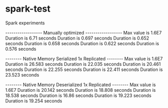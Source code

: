 spark-test
==========

Spark experiments


------------------ Manually optimized ------------------
Max value is 1.6E7
Duration is 6.71 seconds
Duration is 0.697 seconds
Duration is 0.652 seconds
Duration is 0.658 seconds
Duration is 0.622 seconds
Duration is 0.576 seconds

-------- Native Memory Serialized 1x Replicated --------
Max value is 1.6E7
Duration is 26.583 seconds
Duration is 22.035 seconds
Duration is 20.461 seconds
Duration is 22.255 seconds
Duration is 22.411 seconds
Duration is 23.523 seconds

-------- Native Memory Deserialized 1x Replicated --------
Max value is 1.6E7
Duration is 20.142 seconds
Duration is 18.808 seconds
Duration is 18.538 seconds
Duration is 16.86 seconds
Duration is 19.223 seconds
Duration is 19.254 seconds
